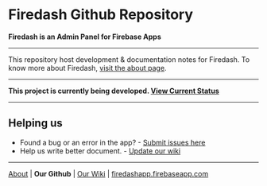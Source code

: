 # Firedash Github Repository
**Firedash is an Admin Panel for Firebase Apps**

---

This repository host development & documentation notes for Firedash. To know more about Firedash, [visit the about page][about].

---

**This project is currently being developed. [View Current Status](https://github.com/nikahmadz/Firedash/wiki/project-status)**

---

## Helping us

- Found a bug or an error in the app? - [Submit issues here](https://github.com/nikahmadz/Firedash/issues)
- Help us write better document. - [Update our wiki][wiki]

---

[About][about] | **Our Github** | [Our Wiki][wiki] | [firedashapp.firebaseapp.com](https://firedashapp.firebaseapp.com/)

[about]: https://nikahmadz.github.io/Firedash/
[wiki]: https://github.com/nikahmadz/Firedash/wiki/
